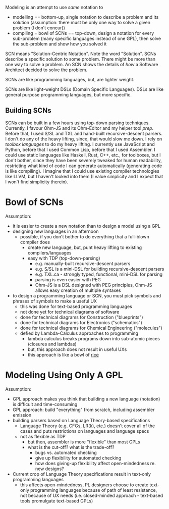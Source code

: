 Modeling is an attempt to use *same* notation to 

- modelling == bottom-up, single notation to describe a problem and its solution (assumption: there must be only one way to solve a given problem (I don't concur))
- compiling = bowl of SCNs == top-down, design a notation for every sub-problem (many specific languages instead of one GPL), then solve the sub-problem and show how you solved it

SCN means "Solution-Centric Notation".  Note the word "Solution".  SCNs describe a specific solution to some problem. There might be more than one way to solve a problem.  An SCN shows the details of *how* a Software Architect decided to solve the problem.

SCNs are like programming languages, but, are lighter weight.

SCNs are like light-weight DSLs (Domain Specific Languages).  DSLs are like general purpose programming languages, but more specific.

## Building SCNs
SCNs can be built in a few hours using top-down parsing techniques.  Currently, I favour Ohm-JS and its Ohm-Editor and my helper tool *prep*.  Before that, I used S/SL and TXL and hand-built recursive-descent parsers.  I don't do any of the heavy lifting, since, that would slow me down.  I rely on *toolbox languages* to do my heavy lifting.  I currently use JavaScript and Python, before that I used Common Lisp, before that I used Assembler.  I could use static languages like Haskell, Rust, C++, etc., for toolboxes, but I don't bother, since they have been severely tweaked for human readability, restricting what kind of code I can generate automatically (generating code is like compiling).  I imagine that I could use existing compiler technologies like LLVM, but I haven't looked into them (I value simplicity and I expect that I won't find simplicity therein).

# Bowl of SCNs
Assumption:
- it is easier to create a new notation than to design a model using a GPL
- designing new languages in an afternoon
	- possible, if you don't bother to do everything that a full-blown compiler does
		- create new language, but, punt heavy lifting to existing compilers/languages
		- easy with TDP (top-down-parsing)
			- e.g. manually-built recursive-descent parsers
			- e.g. S/SL is a mini-DSL for building recursive-descent parsers
			- e.g. TXL.ca - strongly typed, functional, mini-DSL for parsing
			- parsing is even easier with PEG
			- Ohm-JS is a DSL designed with PEG principles, Ohm-JS allows easy creation of multiple syntaxes
- to design a programming language or SCN, you must pick symbols and phrases of symbols to make a useful UX
	- this was done for text-based programming languages
	- not done yet for technical diagrams of software
	- done for technical diagrams for Construction ("blueprints")
	- done for technical diagrams for Electronics ("schematics")
	- done for technical diagrams for Chemical Engineering ("molecules")
	- defied by Lambda-Calculus approaches to programming
		- lambda calculus breaks programs down into sub-atomic pieces (closures and lambdas)
		- but, this approach does not result in useful UXs
		- this approach is like a bowl of [rice](https://www.brainyquote.com/quotes/mitch_hedberg_297490)
# Modeling Using Only A GPL
Assumption:
- GPL approach makes you think that building a new language (notation) is difficult and time-consuming
- GPL approach: build "everything" from scratch, including assembler emission
- building parsers based on Language Theory-based specifications
	- Language Theory (e.g. CFGs, LR(k), etc.) doesn't cover all of the cases and puts restrictions on languages and language specs
	- not as flexible as TDP
		- but then, assembler is more "flexible" than most GPLs
		- what is the cut-off? what is the trade-off?
			- bugs vs. automated checking
			- give up flexibility for automated checking
			- how does giving-up flexibility affect open-mindedness re. new designs?
- Current crop of Language Theory specifications result in text-only programming languages
	- this affects open-mindedness, PL designers choose to create text-only programming languages because of path of least resistance, not because of UX needs (i.e. closed-minded approach - text-based tools promulgate text-based GPLs)